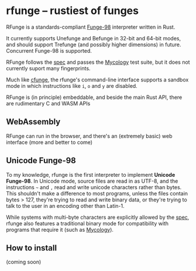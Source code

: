 # rfunge – rustiest of funges

RFunge is a standards-compliant [Funge-98] interpreter written in Rust.

It currently supports Unefunge and Befunge in 32-bit and 64-bit modes, and
should support Trefunge (and possibly higher dimensions) in future.
Concurrent Funge-98 is supported.

RFunge follows the [spec] and passes the [Mycology] test suite, but it does not
currently suport many fingerprints.

Much like [cfunge], the rfunge's command-line interface supports a sandbox mode
in which instructions like `i`, `o` and `y` are disabled.

RFunge is (in principle) embeddable, and beside the main Rust API, there are
rudimentary C and WASM APIs

## WebAssembly

RFunge can run in the browser, and there's an (extremely basic) web interface
(more and better to come)

## Unicode Funge-98

To my knowledge, rfunge is the first interpreter to implement **Unicode Funge-98**.
In Unicode mode, source files are read in as UTF-8, and the instructions `~` and
`,` read and write unicode characters rather than bytes. This shouldn't make a
difference to most programs, unless the files contain bytes > 127, they're
trying to read and write binary data, or they're trying to talk to the user in
an encoding other than Latin-1.

While systems with multi-byte characters are explicitly allowed by the [spec],
rfunge also features a traditional binary mode for compatibility with programs
that require it (such as [Mycology]).

## How to install

(coming soon)


[Funge-98]: https://esolangs.org/wiki/Funge-98
[spec]: https://github.com/catseye/Funge-98/blob/master/doc/funge98.markdown
[Mycology]: https://github.com/Deewiant/Mycology
[cfunge]: https://github.com/VorpalBlade/cfunge
